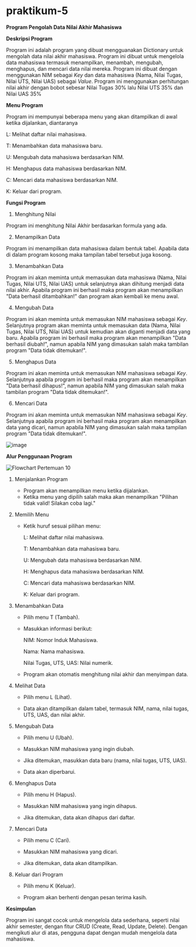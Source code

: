 # praktikum-5

**Program Pengolah Data Nilai Akhir Mahasiswa**

**Deskripsi Program**

Program ini adalah program yang dibuat mengguanakan Dictionary untuk mengolah data nilai akhir mahasiswa.
Program ini dibuat untuk mengelola data mahasiswa termasuk menampilkan, menambah, mengubah, menghapus, dan mencari data nilai mereka.
Program ini dibuat dengan menggunakan NIM sebagai _Key_ dan data mahasiswa (Nama, Nilai Tugas, Nilai UTS, Nilai UAS) sebagai _Value_.
Program ini menggunakan perhitungan nilai akhir dengan bobot sebesar Nilai Tugas 30% lalu Nilai UTS 35% dan Nilai UAS 35%

**Menu Program**

Program ini mempunyai beberapa menu yang akan ditampilkan di awal ketika dijalankan, diantaranya

L: Melihat daftar nilai mahasiswa.

T: Menambahkan data mahasiswa baru.

U: Mengubah data mahasiswa berdasarkan NIM.

H: Menghapus data mahasiswa berdasarkan NIM.

C: Mencari data mahasiswa berdasarkan NIM.

K: Keluar dari program.


**Fungsi Program**
1. Menghitung Nilai

Program ini menghitung Nilai Akhir berdasarkan formula yang ada.

2. Menampilkan Data

Program ini menampilkan data mahasiswa dalam bentuk tabel. Apabila data di dalam program kosong maka tampilan tabel          tersebut juga kosong.

3. Menambahkan Data

Program ini akan meminta untuk memasukan data mahasiswa (Nama, Nilai Tugas, Nilai UTS, Nilai UAS) untuk selanjutnya akan     dihitung menjadi data nilai akhir.
Apabila program ini berhasil maka program akan menampilkan "Data berhasil ditambahkan!" dan program akan kembali ke menu     awal.

4. Mengubah Data

Program ini akan meminta untuk memasukan NIM mahasiswa sebagai _Key_.
Selanjutnya program akan meminta untuk memasukan data (Nama, Nilai Tugas, Nilai UTS, Nilai UAS) untuk kemudian akan diganti menjadi data yang baru. Apabila program ini berhasil maka program akan menampilkan "Data berhasil diubah!",  namun apabila NIM yang dimasukan salah maka tambilan program "Data tidak ditemukan!".

5. Menghapus Data

Program ini akan meminta untuk memasukan NIM mahasiswa sebagai _Key_.
Selanjutnya apabila program ini berhasil maka program akan menampilkan "Data berhasil dihapus!",  namun apabila NIM yang dimasukan salah maka tambilan program "Data tidak ditemukan!".

6. Mencari Data

Program ini akan meminta untuk memasukan NIM mahasiswa sebagai _Key_.
Selanjutnya apabila program ini berhasil maka program akan menampilkan data yang dicari,  namun apabila NIM yang dimasukan salah maka tampilan program "Data tidak ditemukan!".

  ![image](https://github.com/user-attachments/assets/142f0a58-462f-434e-a8cb-7f1a97ff3d2e)


**Alur Penggunaan Program**

![Flowchart Pertemuan 10](https://github.com/user-attachments/assets/f22436f0-1063-47b7-9ad5-9a9b867c756f)


1. Menjalankan Program

   * Program akan menampilkan menu ketika dijalankan.
   * Ketika menu yang dipilih salah maka akan menampilkan "Pilihan tidak valid! Silakan coba lagi."

2. Memilih Menu

   * Ketik huruf sesuai pilihan menu:

     L: Melihat daftar nilai mahasiswa.

     T: Menambahkan data mahasiswa baru.

     U: Mengubah data mahasiswa berdasarkan NIM.

     H: Menghapus data mahasiswa berdasarkan NIM.

     C: Mencari data mahasiswa berdasarkan NIM.

     K: Keluar dari program.

3. Menambahkan Data

   * Pilih menu T (Tambah).

   * Masukkan informasi berikut:

     NIM: Nomor Induk Mahasiswa.

     Nama: Nama mahasiswa.

     Nilai Tugas, UTS, UAS: Nilai numerik.

   * Program akan otomatis menghitung nilai akhir dan menyimpan data.

4. Melihat Data

   * Pilih menu L (Lihat).

   * Data akan ditampilkan dalam tabel, termasuk NIM, nama, nilai tugas, UTS, UAS, dan nilai akhir.

5. Mengubah Data

   * Pilih menu U (Ubah).

   * Masukkan NIM mahasiswa yang ingin diubah.

   * Jika ditemukan, masukkan data baru (nama, nilai tugas, UTS, UAS).

   * Data akan diperbarui.

6. Menghapus Data

   * Pilih menu H (Hapus).

   * Masukkan NIM mahasiswa yang ingin dihapus.

   * Jika ditemukan, data akan dihapus dari daftar.

7. Mencari Data

   * Pilih menu C (Cari).

   * Masukkan NIM mahasiswa yang dicari.

   * Jika ditemukan, data akan ditampilkan.

8. Keluar dari Program

   * Pilih menu K (Keluar).

   * Program akan berhenti dengan pesan terima kasih.


**Kesimpulan**

Program ini sangat cocok untuk mengelola data sederhana, seperti nilai akhir semester, dengan fitur CRUD (Create, Read, Update, Delete). Dengan mengikuti alur di atas, pengguna dapat dengan mudah mengelola data mahasiswa.
